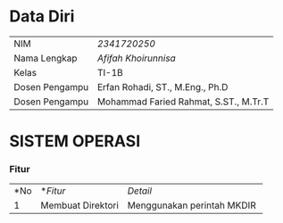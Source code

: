 # Data Diri

|  |  |
|--|--|
| NIM | *2341720250* |
| Nama Lengkap | *Afifah Khoirunnisa* |
| Kelas | TI-1B |
| Dosen Pengampu | Erfan Rohadi, ST., M.Eng., Ph.D |
| Dosen Pengampu | Mohammad Faried Rahmat, S.ST., M.Tr.T |

# SISTEM OPERASI
### Fitur
|  |  |  |
|--|--|--|
|*No| **Fitur* | *Detail* |
| 1 | Membuat Direktori | Menggunakan perintah MKDIR |
